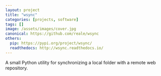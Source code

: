 ```yaml
---
layout: project
title: "wsync"
categories: [projects, software]
tags: []
image: /assets/images/cover.jpg
canonical: https://github.com/reale/wsync
others:
  pip: https://pypi.org/project/wsync/
  readthedocs: http://wsync.readthedocs.io/
---
```


A small Python utility for synchronizing a local folder with a remote web repository.
